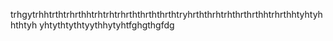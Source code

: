 trhgytrhhtrthtrhrthhtrhtrhtrhrththrththrthtryhrththrhtrhthrthrthhtrhrthhtyhtyhhthtyh
yhtythtythtyythhytyhtfghgthgfdg